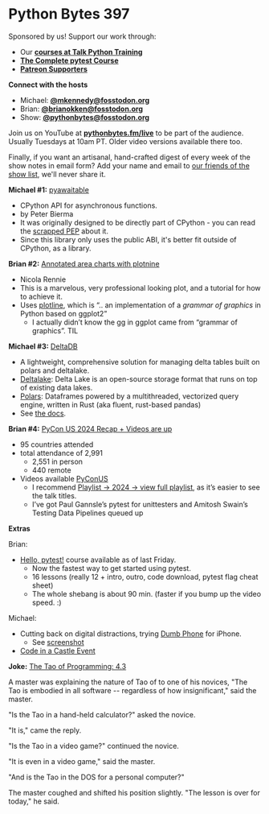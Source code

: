 # Python Bytes 397

Sponsored by us! Support our work through:

- Our [**courses at Talk Python Training**](https://training.talkpython.fm/)
- [**The Complete pytest Course**](https://courses.pythontest.com/p/the-complete-pytest-course)
- [**Patreon Supporters**](https://www.patreon.com/pythonbytes)

**Connect with the hosts**

- Michael: [**@mkennedy@fosstodon.org**](https://fosstodon.org/@mkennedy)
- Brian: [**@brianokken@fosstodon.org**](https://fosstodon.org/@brianokken)
- Show: [**@pythonbytes@fosstodon.org**](https://fosstodon.org/@pythonbytes)

Join us on YouTube at [**pythonbytes.fm/live**](https://pythonbytes.fm/stream/live) to be part of the audience. Usually Tuesdays at 10am PT. Older video versions available there too.

Finally, if you want an artisanal, hand-crafted digest of every week of the show notes in email form? Add your name and email to [our friends of the show list](https://pythonbytes.fm/friends-of-the-show), we'll never share it.

**Michael #1:** [pyawaitable](https://github.com/ZeroIntensity/pyawaitable)

- CPython API for asynchronous functions.
- by Peter Bierma
- It was originally designed to be directly part of CPython - you can read the [scrapped PEP](https://gist.github.com/ZeroIntensity/8d32e94b243529c7e1c27349e972d926) about it. 
- Since this library only uses the public ABI, it's better fit outside of CPython, as a library.

**Brian #2:** [Annotated area charts with plotnine](https://nrennie.rbind.io/blog/plotnine-annotated-area-chart/)

- Nicola Rennie
- This is a marvelous, very professional looking plot, and a tutorial for how to achieve it.
- Uses [plotline](https://plotnine.org), which is “.. an implementation of a *grammar of graphics* in Python based on ggplot2”
  - I actually didn’t know the gg in ggplot came from “grammar of graphics”. TIL

**Michael #3:** [DeltaDB](https://github.com/uname-n/deltabase)

- A lightweight, comprehensive solution for managing delta tables built on polars and deltalake.
- [Deltalake](https://github.com/delta-io/delta-rs): Delta Lake is an open-source storage format that runs on top of existing data lakes. 
- [Polars](https://github.com/pola-rs/polars): Dataframes powered by a multithreaded, vectorized query engine, written in Rust (aka fluent, rust-based pandas)
- See [the docs](https://uname-n.github.io/deltabase/).

**Brian #4:** [PyCon US 2024 Recap + Videos are up](https://pycon.blogspot.com/2024/08/pycon-us-2024-recap-and-recording.html)

- 95 countries attended
- total attendance of 2,991
  - 2,551 in person
  - 440 remote
- Videos available [PyConUS](https://www.youtube.com/@PyConUS) 
  - I recommend [Playlist → 2024 → view full playlist](https://www.youtube.com/playlist?list=PL2Uw4_HvXqvYhjub9bw4uDAmNtprgAvlJ), as it’s easier to see the talk titles.
  - I’ve got Paul Gannsle’s pytest for unittesters and Amitosh Swain’s Testing Data Pipelines queued up

**Extras** 

Brian:

- [Hello, pytest!](https://courses.pythontest.com/hello-pytest) course available as of last Friday.
  - Now the fastest way to get started using pytest. 
  - 16 lessons (really 12 + intro, outro, code download, pytest flag cheat sheet)
  - The whole shebang is about 90 min. (faster if you bump up the video speed. :)

Michael:

- Cutting back on digital distractions, trying [Dumb Phone](https://apps.apple.com/us/app/dumb-phone/id6504743503) for iPhone.
  - See [screenshot](https://python-bytes-static.nyc3.digitaloceanspaces.com/dumb-phone-experiment.jpeg)
- [Code in a Castle Event](https://www.codeinacastle.com/python-zero-to-hero-2024)

**Joke:** [The Tao of Programming: 4.3](https://www.talisman.org/tao/)

A master was explaining the nature of Tao of to one of his novices, "The Tao is embodied in all software -- regardless of how insignificant," said the master.

"Is the Tao in a hand-held calculator?" asked the novice.

"It is," came the reply.

"Is the Tao in a video game?" continued the novice.

"It is even in a video game," said the master.

"And is the Tao in the DOS for a personal computer?"

The master coughed and shifted his position slightly. "The lesson is over for today," he said.